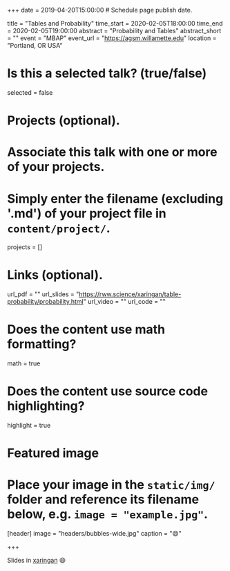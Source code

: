 +++
date = 2019-04-20T15:00:00  # Schedule page publish date.

title = "Tables and Probability"
time_start = 2020-02-05T18:00:00
time_end = 2020-02-05T19:00:00
abstract = "Probability and Tables"
abstract_short = ""
event = "MBAP"
event_url = "https://agsm.willamette.edu"
location = "Portland, OR USA"

# Is this a selected talk? (true/false)
selected = false

# Projects (optional).
#   Associate this talk with one or more of your projects.
#   Simply enter the filename (excluding '.md') of your project file in `content/project/`.
projects = []

# Links (optional).
url_pdf = ""
url_slides = "https://rww.science/xaringan/table-probability/probability.html"
url_video = ""
url_code = ""

# Does the content use math formatting?
math = true

# Does the content use source code highlighting?
highlight = true

# Featured image
# Place your image in the `static/img/` folder and reference its filename below, e.g. `image = "example.jpg"`.
[header]
image = "headers/bubbles-wide.jpg"
caption = ":smile:"

+++

Slides in [xaringan](https://rww.science/xaringan/table-probability/probability.html) :smile:

